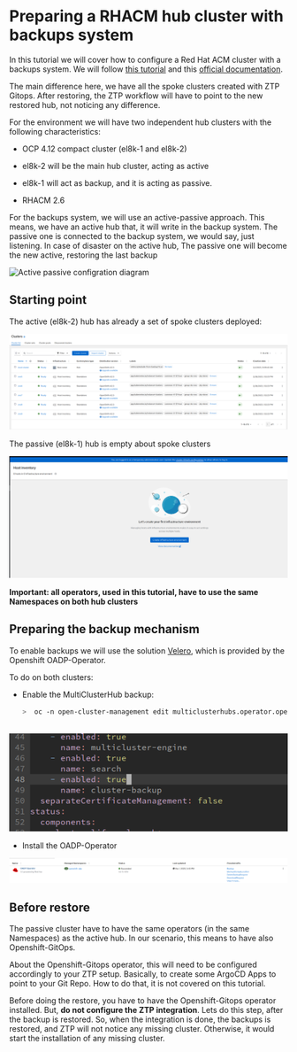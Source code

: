 # Preparing a RHACM hub cluster with backups system

In this tutorial we will cover how to configure a Red Hat ACM cluster with a backups system. We will follow [this tutorial](https://github.com/stolostron/blog-drafts/blob/main/hub-backup/acm-backup.md) and this [official documentation](https://access.redhat.com/documentation/es-es/red_hat_advanced_cluster_management_for_kubernetes/2.6/html-single/backup_and_restore/index).

The main difference here, we have all the spoke clusters created with ZTP Gitops. After restoring, the ZTP workflow will have to point to the new restored hub, not noticing any difference.

For the environment we will have two independent hub clusters with the following characteristics:

* OCP 4.12 compact cluster (el8k-1 and el8k-2)

* el8k-2 will be the main hub cluster, acting as active

* el8k-1 will act as backup, and it is acting as passive.

* RHACM 2.6

For the backups system, we will use an active-passive approach. This means, we have an active hub that, it will write in the backup system. The passive one is connected to the backup system, we would say, just listening. In case of disaster on the active hub, The passive one will become the new active, restoring  the last backup

![Active passive configration diagram](https://access.redhat.com/webassets/avalon/d/Red_Hat_Advanced_Cluster_Management_for_Kubernetes-2.6-Backup_and_restore-en-US/images/369a605ec39f04aa262c13a535f2d159/active_passive_config_design.png)

## Starting point

The active (el8k-2) hub has already a set of spoke clusters deployed:

![](assets/2023-03-01-12-18-36-image.png)

The passive (el8k-1) hub is empty about spoke clusters

![](assets/2023-03-01-15-14-25-image.png)

**Important: all operators, used in this tutorial, have to use the same Namespaces on both hub clusters**

## Preparing the backup mechanism

To enable backups we will use the solution [Velero](https://velero.io/), which is provided by the Openshift OADP-Operator.

To do on both clusters:

* Enable the MultiClusterHub backup:
  
  ```bash
  >  oc -n open-cluster-management edit multiclusterhubs.operator.open-cluster-management.io multiclusterhub
  ```

        ![](assets/2023-03-01-15-50-03-image.png)



* Install the OADP-Operator 



![](assets/2023-03-01-15-44-31-image.png)







## Before restore

The passive cluster have to have the same operators  (in the same Namespaces) as the active hub. In our scenario, this means to have also Openshift-GitOps.

About the Openshift-Gitops operator, this will need to be configured accordingly to your ZTP setup. Basically, to create some ArgoCD Apps to point to your Git Repo. How to do that, it is not covered on this tutorial. 

Before doing the restore, you have to have the Openshift-Gitops operator installed. But, **do not configure the ZTP integration**. Lets do this step, after the backup is restored. So, when the integration is done, the backups is restored, and ZTP will not notice any missing cluster. Otherwise, it would start the installation of any missing cluster.










